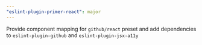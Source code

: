 ```yaml
---
"eslint-plugin-primer-react": major
---
```


Provide component mapping for `github/react` preset and add dependencies to `eslint-plugin-github` and `eslint-plugin-jsx-a11y`

